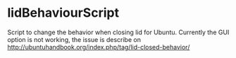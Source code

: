 # lidBehaviourScript
Script to change the behavior when closing lid for Ubuntu.
Currently the GUI option is not working, the issue is describe on http://ubuntuhandbook.org/index.php/tag/lid-closed-behavior/
